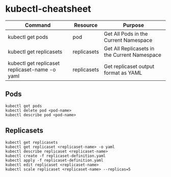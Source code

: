 # kubectl-cheatsheet

| Command | Resource | Purpose|
|----------|----------|----------|
| kubectl get pods | pod  | Get All Pods in the Current Namespace  |
| kubectl get replicasets  | replicasets  | Get All Replicasets in the Current Namespace  |
| kubectl get replicaset replicaset-name -o yaml  | replicasets  | Get replicaset output format as YAML  |

## Pods
```
kubectl get pods
kubectl delete pod <pod-name>
kubectl describe pod <pod-name>
```

## Replicasets
```
kubectl get replicasets
kubectl get replicaset <replicaset-name> -o yaml
kubectl describe replicaset <replicaset-name>
kubectl create -f replicaset-definition.yaml
kubectl apply -f replicaset-definition.yaml
kubectl edit replicaset <replicaset-name>
kubectl scale replicaset <replicaset-name> --replicas=5
```
